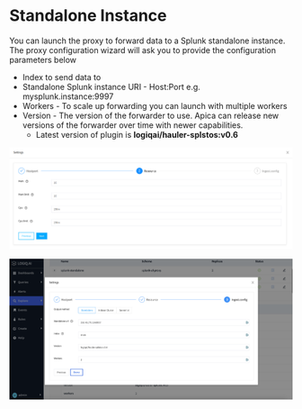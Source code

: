 # Standalone Instance

You can launch the proxy to forward data to a Splunk standalone instance. The proxy configuration wizard will ask you to provide the configuration parameters below

* Index to send data to
* Standalone Splunk instance URI - Host:Port e.g. mysplunk.instance:9997
* Workers - To scale up forwarding you can launch with multiple workers
* Version - The version of the forwarder to use. Apica can release new versions of the forwarder over time with newer capabilities.
  * Latest version of plugin is **logiqai/hauler-splstos:v0.6**

![](<../../.gitbook/assets/image (4) (1).png>)

![Scale out Forwarding cluster for Standlone Splunk setup](<../../.gitbook/assets/Screen Shot 2022-08-01 at 9.21.52 PM.png>)

